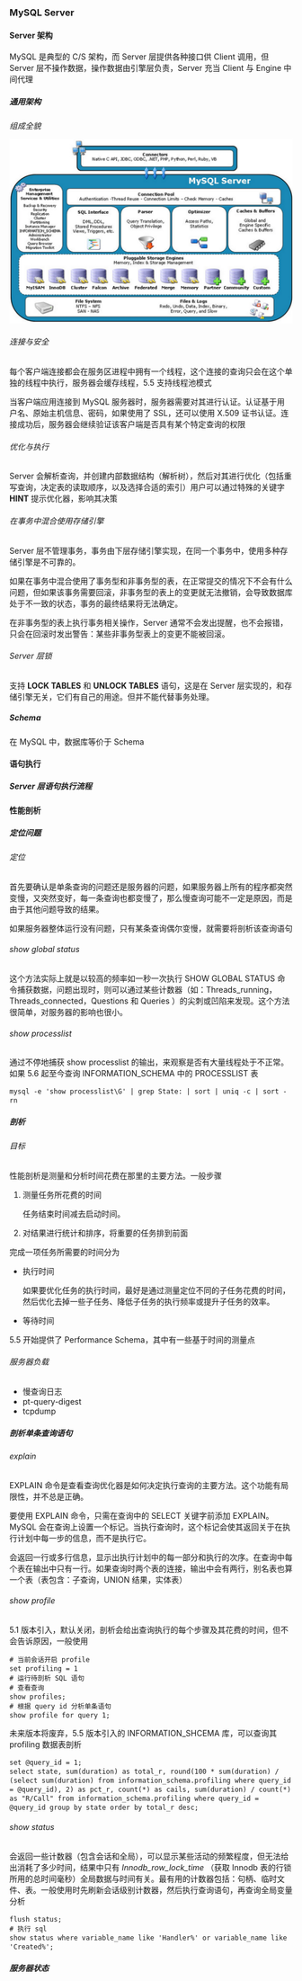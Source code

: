 ### MySQL Server

#### Server 架构

MySQL 是典型的 C/S 架构，而 Server 层提供各种接口供 Client 调用，但 Server 层不操作数据，操作数据由引擎层负责，Server 充当 Client 与 Engine 中间代理

##### 通用架构

*组成全貌*

![](../Images/Performance/MySQL数据库结构.png)



###### 连接与安全

每个客户端连接都会在服务区进程中拥有一个线程，这个连接的查询只会在这个单独的线程中执行，服务器会缓存线程，5.5 支持线程池模式

当客户端应用连接到 MySQL 服务器时，服务器需要对其进行认证。认证基于用户名、原始主机信息、密码，如果使用了 SSL，还可以使用 X.509 证书认证。连接成功后，服务器会继续验证该客户端是否具有某个特定查询的权限

###### 优化与执行

Server 会解析查询，并创建内部数据结构（解析树），然后对其进行优化（包括重写查询，决定表的读取顺序，以及选择合适的索引）用户可以通过特殊的关键字 **HINT** 提示优化器，影响其决策

###### 在事务中混合使用存储引擎

Server 层不管理事务，事务由下层存储引擎实现，在同一个事务中，使用多种存储引擎是不可靠的。

如果在事务中混合使用了事务型和非事务型的表，在正常提交的情况下不会有什么问题，但如果该事务需要回滚，非事务型的表上的变更就无法撤销，会导致数据库处于不一致的状态，事务的最终结果将无法确定。

在非事务型的表上执行事务相关操作，Server 通常不会发出提醒，也不会报错，只会在回滚时发出警告：某些非事务型表上的变更不能被回滚。

###### Server 层锁

支持 **LOCK TABLES** 和 **UNLOCK TABLES** 语句，这是在 Server 层实现的，和存储引擎无关，它们有自己的用途。但并不能代替事务处理。

##### Schema

在 MySQL 中，数据库等价于 Schema

#### 语句执行

##### Server 层语句执行流程

#### 性能剖析

##### 定位问题

###### 定位

首先要确认是单条查询的问题还是服务器的问题，如果服务器上所有的程序都突然变慢，又突然变好，每一条查询也都变慢了，那么慢查询可能不一定是原因，而是由于其他问题导致的结果。

如果服务器整体运行没有问题，只有某条查询偶尔变慢，就需要将剖析该查询语句

###### show global status

这个方法实际上就是以较高的频率如一秒一次执行 SHOW GLOBAL STATUS 命令捕获数据，问题出现时，则可以通过某些计数器（如：Threads_running，Threads_connected，Questions 和 Queries ）的尖刺或凹陷来发现。这个方法很简单，对服务器的影响也很小。

###### show processlist

通过不停地捕获 show processlist 的输出，来观察是否有大量线程处于不正常。如果 5.6 起至今查询 INFORMATION_SCHEMA 中的 PROCESSLIST 表

```shell
mysql -e 'show processlist\G' | grep State: | sort | uniq -c | sort -rn
```

##### 剖析

###### 目标

性能剖析是测量和分析时间花费在那里的主要方法。一般步骤

1. 测量任务所花费的时间

   任务结束时间减去启动时间。

2. 对结果进行统计和排序，将重要的任务排到前面

完成一项任务所需要的时间分为

* 执行时间

  如果要优化任务的执行时间，最好是通过测量定位不同的子任务花费的时间，然后优化去掉一些子任务、降低子任务的执行频率或提升子任务的效率。

* 等待时间

5.5 开始提供了 Performance Schema，其中有一些基于时间的测量点

###### 服务器负载

* 慢查询日志
* pt-query-digest
* tcpdump

##### 剖析单条查询语句

###### explain

EXPLAIN 命令是查看查询优化器是如何决定执行查询的主要方法。这个功能有局限性，并不总是正确。

要使用 EXPLAIN 命令，只需在查询中的 SELECT 关键字前添加 EXPLAIN。MySQL 会在查询上设置一个标记。当执行查询时，这个标记会使其返回关于在执行计划中每一步的信息，而不是执行它。

会返回一行或多行信息，显示出执行计划中的每一部分和执行的次序。在查询中每个表在输出中只有一行。如果查询时两个表的连接，输出中会有两行，别名表也算一个表（表包含：子查询，UNION 结果，实体表）

###### show profile

5.1 版本引入，默认关闭，剖析会给出查询执行的每个步骤及其花费的时间，但不会告诉原因，一般使用

```mysql
# 当前会话开启 profile
set profiling = 1
# 运行待剖析 SQL 语句
# 查看查询
show profiles;
# 根据 query id 分析单条语句
show profile for query 1;
```

未来版本将废弃，5.5 版本引入的 INFORMATION_SHCEMA 库，可以查询其 profiling 数据表剖析

```mysql
set @query_id = 1;
select state, sum(duration) as total_r, round(100 * sum(duration) / (select sum(duration) from information_schema.profiling where query_id = @query_id), 2) as pct_r, count(*) as cails, sum(duration) / count(*) as "R/Call" from information_schema.profiling where query_id = @query_id group by state order by total_r desc;
```

###### show status

会返回一些计数器（包含会话和全局），可以显示某些活动的频繁程度，但无法给出消耗了多少时间，结果中只有   *Innodb_row_lock_time* （获取 Innodb 表的行锁所用的总时间毫秒）全局数据与时间有关。最有用的计数器包括：句柄、临时文件、表。一般使用时先刷新会话级别计数器，然后执行查询语句，再查询全局变量分析

```mysql
flush status;
# 执行 sql
show status where variable_name like 'Handler%' or variable_name like 'Created%';
```

##### 服务器状态

